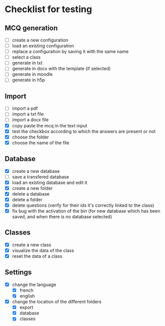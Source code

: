 # Checklist for testing

## MCQ generation

- [ ] create a new configuration
- [ ] load an existing configuration
- [ ] replace a configuration by saving it with the same name
- [ ] select a class
- [ ] generate in txt
- [ ] generate in docx with the template (if selected)
- [ ] generate in moodle
- [ ] generate in h5p

## Import

- [ ] import a pdf
- [ ] import a txt file
- [ ] import a docx file
- [x] copy paste the mcq in the text input
- [x] test the checkbox according to which the answers are present or not
- [x] choose the folder
- [x] choose the name of the file

## Database

- [x] create a new database
- [ ] save a transfered database
- [x] load an existing database and edit it
- [x] create a new folder
- [x] delete a database
- [x] delete a folder
- [x] delete questions (verify for their ids it's correctly linked to the class)
- [x] fix bug with the activation of the bin (for new database which has been saved, and when there is no database selected)

## Classes

- [x] create a new class
- [x] visualize the data of the class
- [x] reset the data of a class

## Settings

- [x] change the language
  - [x] french
  - [x] english
- [x] change the location of the different folders
  - [x] export
  - [x] database
  - [x] classes
